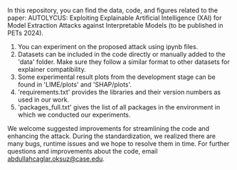 In this repository, you can find the data, code, and figures related to the paper: AUTOLYCUS: Exploiting Explainable Artificial Intelligence (XAI) for Model Extraction Attacks against Interpretable Models (to be published in PETs 2024).

1. You can experiment on the proposed attack using ipynb files.
2. Datasets can be included in the code directly or manually added to the 'data' folder. Make sure they follow a similar format to other datasets for explainer compatibility.
3. Some experimental result plots from the development stage can be found in 'LIME/plots' and 'SHAP/plots'.
4. 'requirements.txt' provides the libraries and their version numbers as used in our work.
5. 'packages_full.txt' gives the list of all packages in the environment in which we conducted our experiments.

We welcome suggested improvements for streamlining the code and enhancing the attack. During the standardization, we realized there are many bugs, runtime issues and we hope to resolve them in time. For further questions and improvements about the code, email abdullahcaglar.oksuz@case.edu.